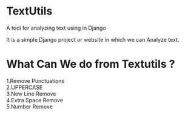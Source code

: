 # TextUtils
A tool for analyzing text using in Django

It is a simple Django project or website in which we can Analyze text.

<h1>What Can We do from Textutils ?</h1>
1.Remove Punctuations<br>
2.UPPERCASE<br>
3.New Line Remove<br>
4.Extra Space Remove<br>
5.Number Remove
